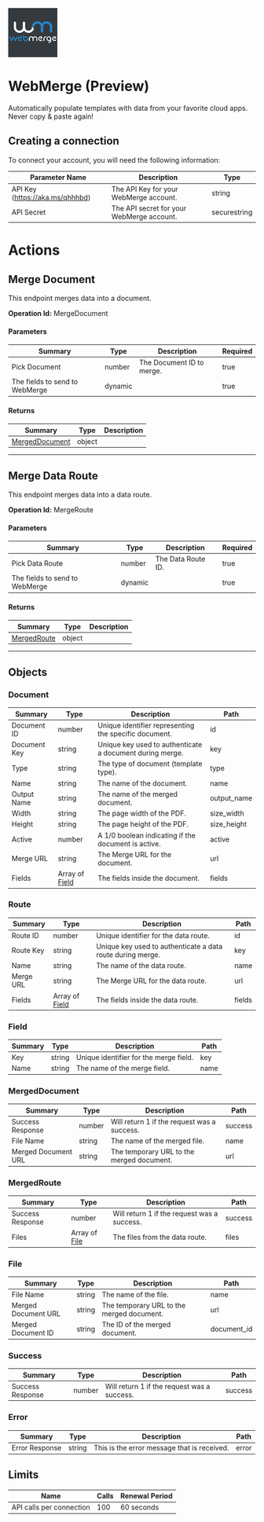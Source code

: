 <img src="icon.png" alt="Icon" data-linktype="relative-path" height="100" width="100">

# WebMerge (Preview)

Automatically populate templates with data from your favorite cloud apps.  Never copy &amp; paste again!

## Creating a connection

To connect your account, you will need the following information:

| Parameter Name | Description | Type |
|----------------|-------------|------|
| API Key (https://aka.ms/qhhhbd) | The API Key for your WebMerge account. | string |
| API Secret | The API secret for your WebMerge account. | securestring |


# Actions

## Merge Document
This endpoint merges data into a document.

**Operation Id:** MergeDocument

#### Parameters
| Summary | Type | Description | Required |
|---------|------|-------------|----------|
| Pick Document | number | The Document ID to merge. | true |
| The fields to send to WebMerge | dynamic |  | true |

#### Returns
| Summary | Type | Description |
|---------|------|-------------|
| [MergedDocument](#mergeddocument) | object |  |

___

## Merge Data Route
This endpoint merges data into a data route.

**Operation Id:** MergeRoute

#### Parameters
| Summary | Type | Description | Required |
|---------|------|-------------|----------|
| Pick Data Route | number | The Data Route ID. | true |
| The fields to send to WebMerge | dynamic |  | true |

#### Returns
| Summary | Type | Description |
|---------|------|-------------|
| [MergedRoute](#mergedroute) | object |  |

___


## Objects

### Document


| Summary | Type | Description | Path |
|---------|------|-------------|------|
| Document ID | number | Unique identifier representing the specific document. | id |
| Document Key | string | Unique key used to authenticate a document during merge. | key |
| Type | string | The type of document (template type). | type |
| Name | string | The name of the document. | name |
| Output Name | string | The name of the merged document. | output_name |
| Width | string | The page width of the PDF. | size_width |
| Height | string | The page height of the PDF. | size_height |
| Active | number | A 1/0 boolean indicating if the document is active. | active |
| Merge URL | string | The Merge URL for the document. | url |
| Fields | Array of [Field](#field) | The fields inside the document. | fields |

### Route


| Summary | Type | Description | Path |
|---------|------|-------------|------|
| Route ID | number | Unique identifier for the data route. | id |
| Route Key | string | Unique key used to authenticate a data route during merge. | key |
| Name | string | The name of the data route. | name |
| Merge URL | string | The Merge URL for the data route. | url |
| Fields | Array of [Field](#field) | The fields inside the data route. | fields |

### Field


| Summary | Type | Description | Path |
|---------|------|-------------|------|
| Key | string | Unique identifier for the merge field. | key |
| Name | string | The name of the merge field. | name |

### MergedDocument


| Summary | Type | Description | Path |
|---------|------|-------------|------|
| Success Response | number | Will return 1 if the request was a success. | success |
| File Name | string | The name of the merged file. | name |
| Merged Document URL | string | The temporary URL to the merged document. | url |

### MergedRoute


| Summary | Type | Description | Path |
|---------|------|-------------|------|
| Success Response | number | Will return 1 if the request was a success. | success |
| Files | Array of [File](#file) | The files from the data route. | files |

### File


| Summary | Type | Description | Path |
|---------|------|-------------|------|
| File Name | string | The name of the file. | name |
| Merged Document URL | string | The temporary URL to the merged document. | url |
| Merged Document ID | string | The ID of the merged document. | document_id |

### Success


| Summary | Type | Description | Path |
|---------|------|-------------|------|
| Success Response | number | Will return 1 if the request was a success. | success |

### Error


| Summary | Type | Description | Path |
|---------|------|-------------|------|
| Error Response | string | This is the error message that is received. | error |

## Limits
| Name | Calls | Renewal Period |
|------|-------|----------------|
| API calls per connection | 100 | 60 seconds |

